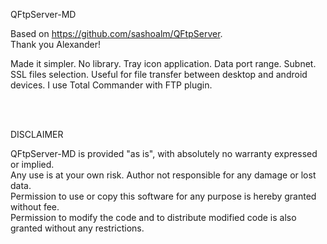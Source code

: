 QFtpServer-MD

Based on https://github.com/sashoalm/QFtpServer. \
Thank you Alexander!

Made it simpler. No library. Tray icon application. Data port range. Subnet. SSL files selection.
Useful for file transfer between desktop and android devices. I use Total Commander with FTP plugin. 

<br>
<br>

DISCLAIMER

QFtpServer-MD is provided "as is", with absolutely no warranty expressed or implied. \
Any use is at your own risk. Author not responsible for any damage or lost data. \
Permission to use or copy this software for any purpose is hereby granted without fee. \
Permission to modify the code and to distribute modified code is also granted without 
any restrictions.
